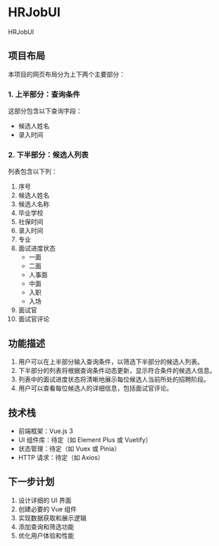 # HRJobUI
HRJobUI


## 项目布局

本项目的网页布局分为上下两个主要部分：

### 1. 上半部分：查询条件

这部分包含以下查询字段：
- 候选人姓名
- 录入时间

### 2. 下半部分：候选人列表

列表包含以下列：
1. 序号
2. 候选人姓名
3. 候选人名称
4. 毕业学校
5. 社保时间
6. 录入时间
7. 专业
8. 面试进度状态
   - 一面
   - 二面
   - 人事面
   - 中面
   - 入职
   - 入场
9. 面试官
10. 面试官评论

## 功能描述

1. 用户可以在上半部分输入查询条件，以筛选下半部分的候选人列表。
2. 下半部分的列表将根据查询条件动态更新，显示符合条件的候选人信息。
3. 列表中的面试进度状态将清晰地展示每位候选人当前所处的招聘阶段。
4. 用户可以查看每位候选人的详细信息，包括面试官评论。

## 技术栈

- 前端框架：Vue.js 3
- UI 组件库：待定（如 Element Plus 或 Vuetify）
- 状态管理：待定（如 Vuex 或 Pinia）
- HTTP 请求：待定（如 Axios）

## 下一步计划

1. 设计详细的 UI 界面
2. 创建必要的 Vue 组件
3. 实现数据获取和展示逻辑
4. 添加查询和筛选功能
5. 优化用户体验和性能

